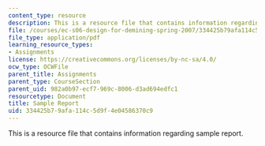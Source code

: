 ```yaml
---
content_type: resource
description: This is a resource file that contains information regarding sample report.
file: /courses/ec-s06-design-for-demining-spring-2007/334425b79afa114c5d9f4e04586370c9_MITEC_S06S07_14sample_repo.pdf
file_type: application/pdf
learning_resource_types:
- Assignments
license: https://creativecommons.org/licenses/by-nc-sa/4.0/
ocw_type: OCWFile
parent_title: Assignments
parent_type: CourseSection
parent_uid: 982a0b97-ecf7-969c-8006-d3ad694edfc1
resourcetype: Document
title: Sample Report
uid: 334425b7-9afa-114c-5d9f-4e04586370c9
---
```

This is a resource file that contains information regarding sample report.